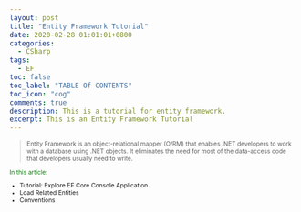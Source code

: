 ```yaml
---
layout: post
title: "Entity Framework Tutorial"
date: 2020-02-28 01:01:01+0800
categories:
  - CSharp
tags:
  - EF
toc: false
toc_label: "TABLE Of CONTENTS"
toc_icon: "cog"
comments: true
description: This is a tutorial for entity framework.
excerpt: This is an Entity Framework Tutorial
---
```

<span style="font-size: 0.75em;">
<span>

>Entity Framework is an object-relational mapper (O/RM) that enables .NET developers to work with a database using .NET objects. It eliminates the need for most of the data-access code that developers usually need to write.

<div>
<span style="color: green;">In this article:</span>
<ul>
<li><a href="/blog/csharp/2020/02/25/Tutorial-Explore-EF-Core-Console-Application/" style="cursor: pointer;text-decoration: none;">Tutorial: Explore EF Core Console Application</a></li>
<li><a href="/blog/csharp/2020/02/28/EF-Core-Load-Related-Entities/" style="cursor: pointer;text-decoration: none;" >Load Related Entities</a></li>
<li>Conventions
</li>
</ul>
</div>
